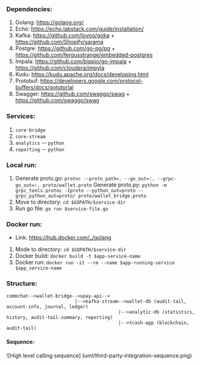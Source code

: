 

### Dependencies:
1. Golang: https://golang.org/
2. Echo: https://echo.labstack.com/guide/installation/
5. Kafka: https://github.com/lovoo/goka + https://github.com/Shopify/sarama
6. Postgre: https://github.com/go-pg/pg + https://github.com/fergusstrange/embedded-postgres
7. Impala: https://github.com/bippio/go-impala + https://github.com/cloudera/impyla
8. Kudu: https://kudu.apache.org/docs/developing.html
9. Protobuf: https://developers.google.com/protocol-buffers/docs/gotutorial
11. Swagger: https://github.com/swaggo/swag + https://github.com/swaggo/swag
### Services:
1. `core-bridge`
2. `core-stream`
8. `analytics` -- `python`
9. `reporting` -- `python`
### Local run:
1. Generate proto.go: ``protoc --proto_path=. --go_out=:. --grpc-go_out=:. proto/wallet.proto``
   Generate proto.py: ``python -m grpc_tools.protoc -Iproto --python_out=proto --grpc_python_out=proto/ proto/wallet_bridge.proto``
2. Move to directory: `cd $GOPATH/$service-dir`
3. Run go file: `go run $service-file.go`
### Docker run:
* Link: https://hub.docker.com/_/golang

1. Mode to directory: `cd $GOPATH/$service-dir`
2. Docker build: `docker build -t $app-service-name`
3. Docker run: `docker run -it --rm --name $app-running-service $app_service-name`
### Structure:
 ```
 commchat-->wallet-bridge-->upay-api-->
                          |-->kafka-stream-->wallet-db (audit-tail, account-info, journal, ledger)
                                          |-->analytic-db (statistics, history, audit-tail-summary, reporting)
                                          |-->tcash-app (blockchain, audit-tail)
```
#### Sequence:
![High level calling sequence] (uml/third-party-integration-sequence.png)